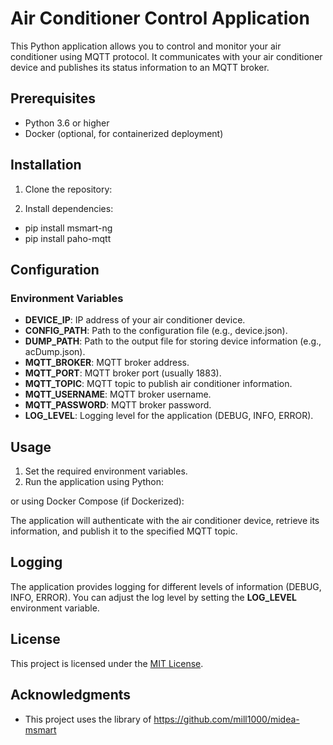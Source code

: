 # Air Conditioner Control Application

This Python application allows you to control and monitor your air conditioner using MQTT protocol. It communicates with your air conditioner device and publishes its status information to an MQTT broker.

## Prerequisites
- Python 3.6 or higher
- Docker (optional, for containerized deployment)

## Installation

1. Clone the repository:

2. Install dependencies:

- pip install msmart-ng
- pip install paho-mqtt

## Configuration

### Environment Variables

- **DEVICE_IP**: IP address of your air conditioner device.
- **CONFIG_PATH**: Path to the configuration file (e.g., device.json).
- **DUMP_PATH**: Path to the output file for storing device information (e.g., acDump.json).
- **MQTT_BROKER**: MQTT broker address.
- **MQTT_PORT**: MQTT broker port (usually 1883).
- **MQTT_TOPIC**: MQTT topic to publish air conditioner information.
- **MQTT_USERNAME**: MQTT broker username.
- **MQTT_PASSWORD**: MQTT broker password.
- **LOG_LEVEL**: Logging level for the application (DEBUG, INFO, ERROR).

## Usage

1. Set the required environment variables.
2. Run the application using Python:


or using Docker Compose (if Dockerized):

The application will authenticate with the air conditioner device, retrieve its information, and publish it to the specified MQTT topic.

## Logging

The application provides logging for different levels of information (DEBUG, INFO, ERROR). You can adjust the log level by setting the **LOG_LEVEL** environment variable.

## License

This project is licensed under the [MIT License](LICENSE).

## Acknowledgments

- This project uses the library of https://github.com/mill1000/midea-msmart